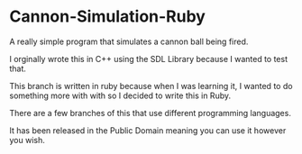 # Cannon-Simulation-Ruby

A really simple program that simulates a cannon ball being fired.

I orginally wrote this in C++ using the SDL Library because I wanted to test that.

This branch is written in ruby because when I was learning it, I wanted to do something more with with so I decided to write this in Ruby.

There are a few branches of this that use different programming languages.

It has been released in the Public Domain meaning you can use it however you wish.


